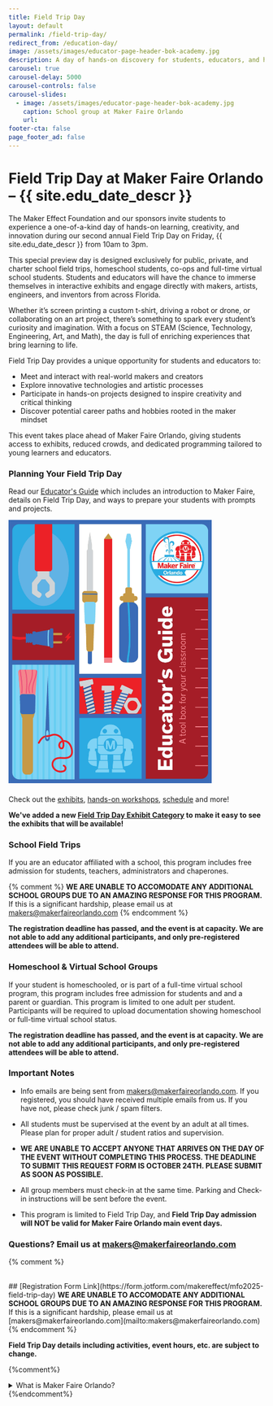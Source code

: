 ```yaml
---
title: Field Trip Day
layout: default
permalink: /field-trip-day/
redirect_from: /education-day/
image: /assets/images/educator-page-header-bok-academy.jpg
description: A day of hands-on discovery for students, educators, and homeschoolers!
carousel: true
carousel-delay: 5000
carousel-controls: false
carousel-slides:
  - image: /assets/images/educator-page-header-bok-academy.jpg
    caption: School group at Maker Faire Orlando
    url:
footer-cta: false
page_footer_ad: false
---
```


# Field Trip Day at Maker Faire Orlando – {{ site.edu_date_descr }}

The Maker Effect Foundation and our sponsors invite students to experience a one-of-a-kind day of hands-on learning, creativity, and innovation during our second annual Field Trip Day on Friday, {{ site.edu_date_descr }} from 10am to 3pm.

This special preview day is designed exclusively for public, private, and charter school field trips, homeschool students, co-ops and full-time virtual school students. Students and educators will have the chance to immerse themselves in interactive exhibits and engage directly with makers, artists, engineers, and inventors from across Florida.

Whether it’s screen printing a custom t-shirt, driving a robot or drone, or collaborating on an art project, there’s something to spark every student’s curiosity and imagination. With a focus on STEAM (Science, Technology, Engineering, Art, and Math), the day is full of enriching experiences that bring learning to life.

Field Trip Day provides a unique opportunity for students and educators to:
* Meet and interact with real-world makers and creators
* Explore innovative technologies and artistic processes
* Participate in hands-on projects designed to inspire creativity and critical thinking
* Discover potential career paths and hobbies rooted in the maker mindset

This event takes place ahead of Maker Faire Orlando, giving students access to exhibits, reduced crowds, and dedicated programming tailored to young learners and educators.

### Planning Your Field Trip Day 

Read our [Educator's Guide](/assets/pdf/2025/MFO-Educators-Guide-Print.pdf) which includes an introduction to Maker Faire, details on Field Trip Day, and ways to prepare your students with prompts and projects. 

<div style="margin-bottom:20px"><a href="/assets/pdf/2025/MFO-Educators-Guide-Print.pdf"><img src="/assets/pdf/2025/MFO-Educators-Guide.jpg" alt="Maker Faire Orlando Educator's Guide" width="400px"></a></div>

Check out the [exhibits](/exhibits/), [hands-on workshops](/exhibits/categories/hands-on-workshop/), [schedule](/schedule/) and more! 

**We've added a new [Field Trip Day Exhibit Category](/exhibits/categories/field-trip-day) to make it easy to see the exhibits that will be available!** 




### School Field Trips 
If you are an educator affiliated with a school, this program includes free admission for students, teachers, administrators and chaperones. 

{% comment %}
<strong>WE ARE UNABLE TO ACCOMODATE ANY ADDITIONAL SCHOOL GROUPS DUE TO AN AMAZING RESPONSE FOR THIS PROGRAM.</strong> If this is a significant hardship, please email us at [makers@makerfaireorlando.com](mailto:makers@makerfaireorlando.com)
{% endcomment %}

**The registration deadline has passed, and the event is at capacity. We are not able to add any additional participants, and only pre-registered attendees will be able to attend.** 

### Homeschool & Virtual School Groups 
If your student is homeschooled, or is part of a full-time virtual school program, this program includes free admission for students and and a parent or guardian. This program is limited to one adult per student. Participants will be required to upload documentation showing homeschool or full-time virtual school status. 

**The registration deadline has passed, and the event is at capacity. We are not able to add any additional participants, and only pre-registered attendees will be able to attend.** 

### Important Notes

* Info emails are being sent from makers@makerfaireorlando.com. If you registered, you should have received multiple emails from us. If you have not, please check junk / spam filters. 

* All students must be supervised at the event by an adult at all times. Please plan for proper adult / student ratios and supervision. 

* **WE ARE UNABLE TO ACCEPT ANYONE THAT ARRIVES ON THE DAY OF THE EVENT WITHOUT COMPLETING THIS PROCESS. THE DEADLINE TO SUBMIT THIS REQUEST FORM IS OCTOBER 24TH. PLEASE SUBMIT AS SOON AS POSSIBLE.**

* All group members must check-in at the same time. Parking and Check-in instructions will be sent before the event. 

* This program is limited to Field Trip Day, and **Field Trip Day admission will NOT be valid for Maker Faire Orlando main event days.** 

### Questions? Email us at [makers@makerfaireorlando.com](mailto:makers@makerfaireorlando.com)

{% comment %}

<br>
## [Registration Form Link](https://form.jotform.com/makereffect/mfo2025-field-trip-day)
<strong>WE ARE UNABLE TO ACCOMODATE ANY ADDITIONAL SCHOOL GROUPS DUE TO AN AMAZING RESPONSE FOR THIS PROGRAM.</strong> If this is a significant hardship, please email us at [makers@makerfaireorlando.com](mailto:makers@makerfaireorlando.com)
{% endcomment %}

<br>


**Field Trip Day details including activities, event hours, etc. are subject to change.** 

{%comment%}

<div class="faq-container">
  <details class="faq-item">
    <summary class="faq-question">What is Maker Faire Orlando?</summary>
    <div class="faq-answer">
      <p>
        Maker Faire is a gathering of fascinating, curious people who enjoy learning and who love sharing what they can do. From engineers to artists to scientists to crafters, Maker Faire is a venue for these “makers” to show hobbies, experiments, projects.
      </p>  
    </div>
  </details>
</div>
{%endcomment%}